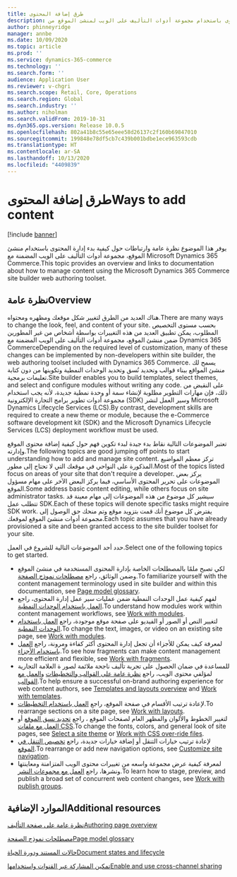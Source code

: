 ```yaml
---
title: طرق إضافة المحتوى
description: يوفر هذا الموضوع نظرة عامة ويحدد الارتباطات المتعلقة بمكان وكيفية بدء إدارة المحتوى باستخدام مجموعة أدوات التأليف على الويب لمنشئ الموقع‬ من Microsoft Dynamics 365 Commerce.
author: phinneyridge
manager: annbe
ms.date: 10/09/2020
ms.topic: article
ms.prod: ''
ms.service: dynamics-365-commerce
ms.technology: ''
ms.search.form: ''
audience: Application User
ms.reviewer: v-chgri
ms.search.scope: Retail, Core, Operations
ms.search.region: Global
ms.search.industry: ''
ms.author: niholman
ms.search.validFrom: 2019-10-31
ms.dyn365.ops.version: Release 10.0.5
ms.openlocfilehash: 802a41b8c55e65eee58d26137c2f160b69847010
ms.sourcegitcommit: 199848e78df5cb7c439b001bdbe1ece963593cdb
ms.translationtype: HT
ms.contentlocale: ar-SA
ms.lasthandoff: 10/13/2020
ms.locfileid: "4409839"
---
```

# <a name="ways-to-add-content"></a><span data-ttu-id="d70e0-103">طرق إضافة المحتوى</span><span class="sxs-lookup"><span data-stu-id="d70e0-103">Ways to add content</span></span>

[!include [banner](includes/banner.md)]

<span data-ttu-id="d70e0-104">يوفر هذا الموضوع نظرة عامة وارتباطات حول كيفية بدء إدارة المحتوى باستخدام منشئ الموقع، مجموعة أدوات التأليف على الويب المضمنة مع Microsoft Dynamics 365 Commerce.</span><span class="sxs-lookup"><span data-stu-id="d70e0-104">This topic provides an overview and links to documentation about how to manage content using the Microsoft Dynamics 365 Commerce site builder web authoring toolset.</span></span>

## <a name="overview"></a><span data-ttu-id="d70e0-105">نظرة عامة</span><span class="sxs-lookup"><span data-stu-id="d70e0-105">Overview</span></span>

<span data-ttu-id="d70e0-106">هناك العديد من الطرق لتغيير شكل موقعك ومظهره ومحتواه.</span><span class="sxs-lookup"><span data-stu-id="d70e0-106">There are many ways to change the look, feel, and content of your site.</span></span> <span data-ttu-id="d70e0-107">بحسب مستوى التخصيص المطلوب، يمكن تطبيق العديد من هذه التغييرات بواسطة أشخاص من غير المطورين ضمن منشئ الموقع، مجموعة أدوات التأليف على الويب المضمنة مع Dynamics 365 Commerce</span><span class="sxs-lookup"><span data-stu-id="d70e0-107">Depending on the required level of customization, many of these changes can be implemented by non-developers within site builder, the web authoring toolset included with Dynamics 365 Commerce.</span></span> <span data-ttu-id="d70e0-108">يسمح لك منشئ المواقع ببناء قوالب وتحديد نُسق وتحديد الوحدات النمطية وتكوينها من دون كتابة تعليمات برمجية.</span><span class="sxs-lookup"><span data-stu-id="d70e0-108">Site builder enables you to build templates, select themes, and select and configure modules without writing any code.</span></span> <span data-ttu-id="d70e0-109">على النقيض من ذلك، فإن مهارات التطوير مطلوبة لإنشاء سمة أو وحدة نمطية جديدة، لأنه يجب استخدام مجموعة أدوات تطوير برامج التجارة الإلكترونية (SDK) وسير العمل لنشر Microsoft Dynamics Lifecycle Services (LCS).</span><span class="sxs-lookup"><span data-stu-id="d70e0-109">By contrast, development skills are required to create a new theme or module, because the e-Commerce software development kit (SDK) and the Microsoft Dynamics Lifecycle Services (LCS) deployment workflow must be used.</span></span>

<span data-ttu-id="d70e0-110">تعتبر الموضوعات التالية نقاط بدء جيدة لبدء تكوين فهم حول كيفية إضافة محتوى الموقع وإدارته.</span><span class="sxs-lookup"><span data-stu-id="d70e0-110">The following topics are good jumping off points to start understanding how to add and manage site content.</span></span> <span data-ttu-id="d70e0-111">تركز معظم المواضيع المذكورة على النواحي في موقعك التي لا تحتاج إلى مطور.</span><span class="sxs-lookup"><span data-stu-id="d70e0-111">Most of the topics listed focus on areas of your site that don't require a developer.</span></span> <span data-ttu-id="d70e0-112">يركز بعض الموضوعات على تحرير المحتوى الأساسي، فيما يركز البعض الآخر على مهام مسؤول الموقع.</span><span class="sxs-lookup"><span data-stu-id="d70e0-112">Some address basic content editing, while others focus on site administrator tasks.</span></span> <span data-ttu-id="d70e0-113">سيشير كل موضوع من هذه الموضوعات إلى مهام معينة قد تتطلب عمل SDK.</span><span class="sxs-lookup"><span data-stu-id="d70e0-113">Each of these topics will denote specific tasks might require SDK work.</span></span> <span data-ttu-id="d70e0-114">يفترض كل موضوع أنك قمت بتزويد موقع وتم منحك حق الوصول إلى مجموعة أدوات منشئ الموقع لموقعك.</span><span class="sxs-lookup"><span data-stu-id="d70e0-114">Each topic assumes that you have already provisioned a site and been granted access to the site builder toolset for your site.</span></span>

<span data-ttu-id="d70e0-115">حدد أحد الموضوعات التالية للشروع في العمل.</span><span class="sxs-lookup"><span data-stu-id="d70e0-115">Select one of the following topics to get started.</span></span>

- <span data-ttu-id="d70e0-116">لكي تصبح ملمًا بالمصطلحات الخاصة بإدارة المحتوى المستخدمة في منشئ الموقع وضمن الوثائق، راجع [مصطلحات نموذج الصفحة‬](page-elements-overview.md).</span><span class="sxs-lookup"><span data-stu-id="d70e0-116">To familiarize yourself with the content management terminology used in site builder and within this documentation, see [Page model glossary](page-elements-overview.md).</span></span>
- <span data-ttu-id="d70e0-117">لفهم كيفية عمل الوحدات النمطية ضمن عمليات سير عمل إدارة المحتوى، راجع [العمل باستخدام الوحدات النمطية‬](work-with-modules.md).</span><span class="sxs-lookup"><span data-stu-id="d70e0-117">To understand how modules work within content management workflows, see [Work with modules](work-with-modules.md).</span></span>
- <span data-ttu-id="d70e0-118">لتغيير النص أو الصور أو الفيديو على صفحة موقع موجودة، راجع [العمل باستخدام الوحدات النمطية](work-with-modules.md).</span><span class="sxs-lookup"><span data-stu-id="d70e0-118">To change the text, images, or video on an existing site page, see [Work with modules](work-with-modules.md).</span></span>
- <span data-ttu-id="d70e0-119">لمعرفة كيف يمكن للأجزاء أن تجعل إدارة المحتوى أكثر كفاءة ومرونة، راجع [العمل باستخدام الأجزاء‬](work-with-fragments.md).</span><span class="sxs-lookup"><span data-stu-id="d70e0-119">To see how fragments can make content management more efficient and flexible, see [Work with fragments](work-with-fragments.md).</span></span>
- <span data-ttu-id="d70e0-120">للمساعدة في ضمان الحصول على تجربة تأليف ناجحة ملائمة لصور ة العلامة التجارية لمؤلفي محتوى الويب، راجع [نظرة عامة على القوالب والتخطيطات‬](templates-layouts-overview.md) و[العمل مع القوالب‬](work-with-templates.md).</span><span class="sxs-lookup"><span data-stu-id="d70e0-120">To help ensure a successful on-brand authoring experience for web content authors, see [Templates and layouts overview](templates-layouts-overview.md) and [Work with templates](work-with-templates.md).</span></span>
- <span data-ttu-id="d70e0-121">لإعادة ترتيب الأقسام في صفحة الموقع، راجع [العمل باستخدام التخطيطات](work-with-layouts.md).</span><span class="sxs-lookup"><span data-stu-id="d70e0-121">To rearrange sections on a site page, see [Work with layouts](work-with-layouts.md).</span></span>
- <span data-ttu-id="d70e0-122">لتغيير الخطوط والألوان والمظهر العام لصفحات الموقع ، راجع [تحديد نسق الموقع](select-site-theme.md) أو [العمل مع ملفات CSS](css-override-files.md).</span><span class="sxs-lookup"><span data-stu-id="d70e0-122">To change the fonts, colors, and general look of site pages, see [Select a site theme](select-site-theme.md) or [Work with CSS over-ride files](css-override-files.md).</span></span>
- <span data-ttu-id="d70e0-123">لإعادة ترتيب خيارات التنقل أو إضافة خيارات جديدة، راجع [تخصيص التنقل في الموقع](customize-site-navigation.md).</span><span class="sxs-lookup"><span data-stu-id="d70e0-123">To rearrange or add new navigation options, see [Customize site navigation](customize-site-navigation.md).</span></span>
- <span data-ttu-id="d70e0-124">لمعرفة كيفية عرض مجموعة واسعه من تغييرات محتوى الويب المتزامنة ومعاينتها ونشرها، راجع [العمل مع مجموعات النشر‬](publish-groups.md).</span><span class="sxs-lookup"><span data-stu-id="d70e0-124">To learn how to stage, preview, and publish a broad set of concurrent web content changes, see [Work with publish groups](publish-groups.md).</span></span>

## <a name="additional-resources"></a><span data-ttu-id="d70e0-125">الموارد الإضافية</span><span class="sxs-lookup"><span data-stu-id="d70e0-125">Additional resources</span></span>

[<span data-ttu-id="d70e0-126">نظرة عامة على صفحة التأليف</span><span class="sxs-lookup"><span data-stu-id="d70e0-126">Authoring page overview</span></span>](authoring-home-overview.md)

[<span data-ttu-id="d70e0-127">مصطلحات نموذج الصفحة</span><span class="sxs-lookup"><span data-stu-id="d70e0-127">Page model glossary</span></span>](page-elements-overview.md)

[<span data-ttu-id="d70e0-128">حالات المستند ودورة الحياة</span><span class="sxs-lookup"><span data-stu-id="d70e0-128">Document states and lifecycle</span></span>](document-states-overview.md)

[<span data-ttu-id="d70e0-129">تمكين المشاركة عبر القنوات واستخدامها</span><span class="sxs-lookup"><span data-stu-id="d70e0-129">Enable and use cross-channel sharing</span></span>](cross-channel-sharing.md)
